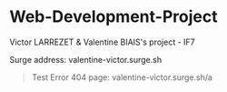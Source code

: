 # Web-Development-Project

Victor LARREZET & Valentine BIAIS's project - IF7

Surge address: valentine-victor.surge.sh

> Test Error 404 page: valentine-victor.surge.sh/a
